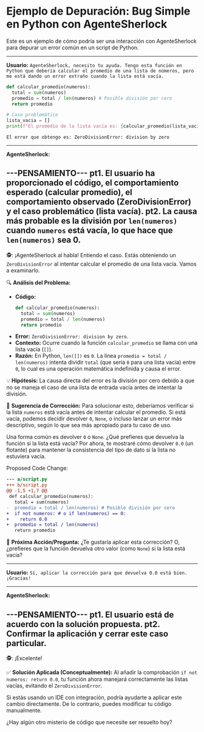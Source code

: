 # Ejemplo de Depuración: Bug Simple en Python con AgenteSherlock

Este es un ejemplo de cómo podría ser una interacción con AgenteSherlock para depurar un error común en un script de Python.

---

**Usuario:**
`AgenteSherlock, necesito tu ayuda. Tengo esta función en Python que debería calcular el promedio de una lista de números, pero me está dando un error extraño cuando la lista está vacía.`

```python
def calcular_promedio(numeros):
  total = sum(numeros)
  promedio = total / len(numeros) # Posible división por cero
  return promedio

# Caso problemático
lista_vacia = []
print(f"El promedio de la lista vacía es: {calcular_promedio(lista_vacia)}")
```
`El error que obtengo es: ZeroDivisionError: division by zero`

---

**AgenteSherlock:**

---PENSAMIENTO---
pt1. El usuario ha proporcionado el código, el comportamiento esperado (calcular promedio), el comportamiento observado (ZeroDivisionError) y el caso problemático (lista vacía).
pt2. La causa más probable es la división por `len(numeros)` cuando `numeros` está vacía, lo que hace que `len(numeros)` sea 0.
---
🕵️: ¡AgenteSherlock al habla! Entiendo el caso. Estás obteniendo un `ZeroDivisionError` al intentar calcular el promedio de una lista vacía. Vamos a examinarlo.

🔍 **Análisis del Problema:**
*   **Código:**
    ```python
    def calcular_promedio(numeros):
      total = sum(numeros)
      promedio = total / len(numeros)
      return promedio
    ```
*   **Error:** `ZeroDivisionError: division by zero`.
*   **Contexto:** Ocurre cuando la función `calcular_promedio` se llama con una lista vacía (`[]`).
*   **Razón:** En Python, `len([])` es `0`. La línea `promedio = total / len(numeros)` intenta dividir `total` (que sería `0` para una lista vacía) entre `0`, lo cual es una operación matemática indefinida y causa el error.

💡 **Hipótesis:**
La causa directa del error es la división por cero debido a que no se maneja el caso de una lista de entrada vacía antes de intentar la división.

🔧 **Sugerencia de Corrección:**
Para solucionar esto, deberíamos verificar si la lista `numeros` está vacía antes de intentar calcular el promedio. Si está vacía, podemos decidir devolver `0`, `None`, o incluso lanzar un error más descriptivo, según lo que sea más apropiado para tu caso de uso.

Una forma común es devolver `0` o `None`. ¿Qué prefieres que devuelva la función si la lista está vacía? Por ahora, te mostraré cómo devolver `0.0` (un flotante) para mantener la consistencia del tipo de dato si la lista no estuviera vacía.

Proposed Code Change:
```diff
--- a/script.py
+++ b/script.py
@@ -1,5 +1,7 @@
 def calcular_promedio(numeros):
   total = sum(numeros)
-  promedio = total / len(numeros) # Posible división por cero
+  if not numeros: # o if len(numeros) == 0:
+    return 0.0
+  promedio = total / len(numeros)
   return promedio
```

💬 **Próxima Acción/Pregunta:**
¿Te gustaría aplicar esta corrección? O, ¿prefieres que la función devuelva otro valor (como `None`) si la lista está vacía?

---

**Usuario:**
`Sí, aplicar la corrección para que devuelva 0.0 está bien. ¡Gracias!`

---

**AgenteSherlock:**

---PENSAMIENTO---
pt1. El usuario está de acuerdo con la solución propuesta.
pt2. Confirmar la aplicación y cerrar este caso particular.
---
🕵️: ¡Excelente!

✅ **Solución Aplicada (Conceptualmente):**
Al añadir la comprobación `if not numeros: return 0.0`, tu función ahora manejará correctamente las listas vacías, evitando el `ZeroDivisionError`.

Si estás usando un IDE con integración, podría ayudarte a aplicar este cambio directamente. De lo contrario, puedes modificar tu código manualmente.

¿Hay algún otro misterio de código que necesite ser resuelto hoy?
```
